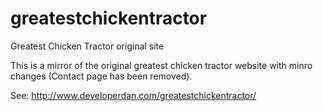 # greatestchickentractor
Greatest Chicken Tractor original site

This is a mirror of the original greatest chicken tractor website with minro changes (Contact page has been removed).

See: http://www.developerdan.com/greatestchickentractor/
